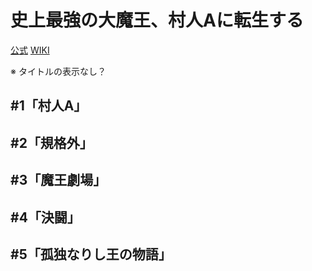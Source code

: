 # 史上最強の大魔王、村人Aに転生する

[公式](https://murabito-a-anime.com/) 
[WIKI](https://ja.wikipedia.org/wiki/%E5%8F%B2%E4%B8%8A%E6%9C%80%E5%BC%B7%E3%81%AE%E5%A4%A7%E9%AD%94%E7%8E%8B%E3%80%81%E6%9D%91%E4%BA%BAA%E3%81%AB%E8%BB%A2%E7%94%9F%E3%81%99%E3%82%8B) 

※ タイトルの表示なし？

## #1「村人A」

## #2「規格外」

## #3「魔王劇場」

## #4「決闘」

## #5「孤独なりし王の物語」
